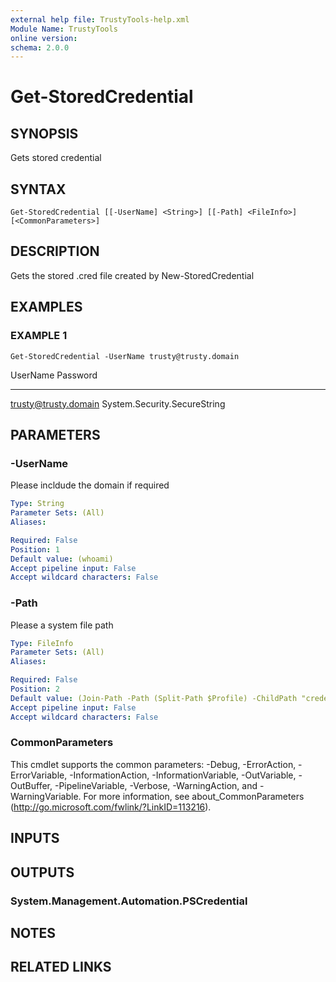 ```yaml
---
external help file: TrustyTools-help.xml
Module Name: TrustyTools
online version:
schema: 2.0.0
---
```


# Get-StoredCredential

## SYNOPSIS
Gets stored credential

## SYNTAX

```
Get-StoredCredential [[-UserName] <String>] [[-Path] <FileInfo>] [<CommonParameters>]
```

## DESCRIPTION
Gets the stored .cred file created by New-StoredCredential

## EXAMPLES

### EXAMPLE 1
```
Get-StoredCredential -UserName trusty@trusty.domain
```

UserName                                 Password
--------                                 --------
trusty@trusty.domain System.Security.SecureString

## PARAMETERS

### -UserName
Please incldude the domain if required

```yaml
Type: String
Parameter Sets: (All)
Aliases:

Required: False
Position: 1
Default value: (whoami)
Accept pipeline input: False
Accept wildcard characters: False
```

### -Path
Please a system file path

```yaml
Type: FileInfo
Parameter Sets: (All)
Aliases:

Required: False
Position: 2
Default value: (Join-Path -Path (Split-Path $Profile) -ChildPath "credentials")
Accept pipeline input: False
Accept wildcard characters: False
```

### CommonParameters
This cmdlet supports the common parameters: -Debug, -ErrorAction, -ErrorVariable, -InformationAction, -InformationVariable, -OutVariable, -OutBuffer, -PipelineVariable, -Verbose, -WarningAction, and -WarningVariable.
For more information, see about_CommonParameters (http://go.microsoft.com/fwlink/?LinkID=113216).

## INPUTS

## OUTPUTS

### System.Management.Automation.PSCredential
## NOTES

## RELATED LINKS
